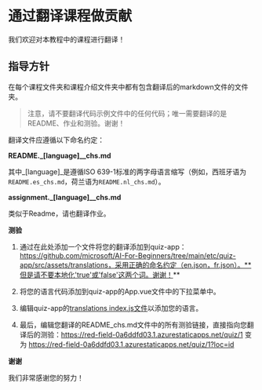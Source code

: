 # 通过翻译课程做贡献

我们欢迎对本教程中的课程进行翻译！

## 指导方针

在每个课程文件夹和课程介绍文件夹中都有包含翻译后的markdown文件的文件夹。

> 注意，请不要翻译代码示例文件中的任何代码；唯一需要翻译的是README、作业和测验。谢谢！

翻译文件应遵循以下命名约定：

**README._[language]__chs.md**

其中_[language]_是遵循ISO 639-1标准的两字母语言缩写（例如，西班牙语为`README.es_chs.md`，荷兰语为`README.nl_chs.md`）。

**assignment._[language]__chs.md**

类似于Readme，请也翻译作业。

**测验**

1. 通过在此处添加一个文件将您的翻译添加到quiz-app：https://github.com/microsoft/AI-For-Beginners/tree/main/etc/quiz-app/src/assets/translations，采用正确的命名约定（en.json，fr.json）。**但是请不要本地化'true'或'false'这两个词。谢谢！**

2. 将您的语言代码添加到quiz-app的App.vue文件中的下拉菜单中。

3. 编辑quiz-app的[translations index.js文件](https://github.com/microsoft/AI-For-Beginners/blob/main/etc/quiz-app/src/assets/translations/index.js)以添加您的语言。

4. 最后，编辑您翻译的README_chs.md文件中的所有测验链接，直接指向您翻译后的测验：https://red-field-0a6ddfd03.1.azurestaticapps.net/quiz/1 变为 https://red-field-0a6ddfd03.1.azurestaticapps.net/quiz/1?loc=id

**谢谢**

我们非常感谢您的努力！